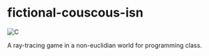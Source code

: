# fictional-couscous-isn

![C](https://img.shields.io/badge/language-C11-9B599A.svg?style=flat-square)

A ray-tracing game in a non-euclidian world for programming class.

